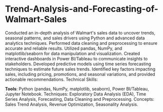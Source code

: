 # **Trend-Analysis-and-Forecasting-of-Walmart-Sales**
Conducted an in-depth analysis of Walmart's sales data to uncover trends, seasonal patterns, and sales drivers using Python and advanced data analytics techniques.
Performed data cleaning and preprocessing to ensure accurate and reliable results.
Utilized pandas, NumPy, and matplotlib/seaborn for data manipulation and visualization.
Created interactive dashboards in Power BI/Tableau to communicate insights to stakeholders.
Developed predictive models using time series forecasting techniques to estimate future sales trends.
Identified key factors impacting sales, including pricing, promotions, and seasonal variations, and provided actionable recommendations.
Technical Skills:

**Tools**: Python (pandas, NumPy, matplotlib, seaborn), Power BI/Tableau, Jupyter Notebook.
Techniques: Exploratory Data Analysis (EDA), Time Series Analysis, Forecasting, Data Cleaning and Preprocessing.
Concepts: Sales Trend Analysis, Revenue Optimization, Seasonality Analysis.
